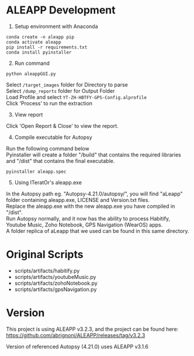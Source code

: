 # ALEAPP Development

1. Setup environment with Anaconda


```
conda create -n aleapp pip
conda activate aleapp
pip install -r requirements.txt
conda install pyinstaller
```

2. Run command

```
python aleappGUI.py
```

Select `/target_images` folder for Directory to parse<br/>
Select `/dump_reports` folder for Output Folder<br/>
Load Profile and select `YT-ZH-HBTFY-GPS-Config.alprofile`<br/>
Click 'Process' to run the extraction

3. View report

Click 'Open Report & Close' to view the report.

4. Compile executable for Autopsy

Run the following command below<br/>
Pyinstaller will create a folder "/build" that contains the required libraries and "/dist" that contains the final executable.
```
pyinstaller aleapp.spec
```

5. Using ITeratOr's aleapp.exe

In the Autopsy path eg. "Autopsy-4.21.0/autopsy/", you will find "aLeapp" folder containing aleapp.exe, LICENSE and Version.txt files.<br/>
Replace the aleapp.exe with the new aleapp.exe you have compiled in "/dist".<br/>
Run Autopsy normally, and it now has the ability to process Habitify, Youtube Music, Zoho Notebook, GPS Navigation (WearOS) apps.<br/>
A folder replica of aLeapp that we used  can be found in this same directory.

# Original Scripts

- scripts/artifacts/habitify.py
- scripts/artifacts/youtubeMusic.py
- scripts/artifacts/zohoNotebook.py
- scripts/artifacts/gpsNavigation.py

# Version
This project is using ALEAPP v3.2.3, and the project can be found here:
https://github.com/abrignoni/ALEAPP/releases/tag/v3.2.3

Version of referenced Autopsy (4.21.0) uses ALEAPP v3.1.6